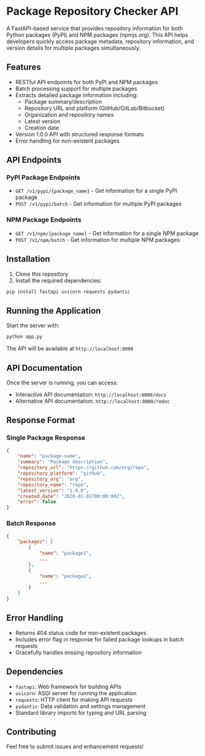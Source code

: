 # Package Repository Checker API

A FastAPI-based service that provides repository information for both Python packages (PyPI) and NPM packages (npmjs.org). This API helps developers quickly access package metadata, repository information, and version details for multiple packages simultaneously.

## Features

- RESTful API endpoints for both PyPI and NPM packages
- Batch processing support for multiple packages
- Extracts detailed package information including:
  - Package summary/description
  - Repository URL and platform (GitHub/GitLab/Bitbucket)
  - Organization and repository names
  - Latest version
  - Creation date
- Version 1.0.0 API with structured response formats
- Error handling for non-existent packages

## API Endpoints

### PyPI Package Endpoints

- `GET /v1/pypi/{package_name}` - Get information for a single PyPI package
- `POST /v1/pypi/batch` - Get information for multiple PyPI packages

### NPM Package Endpoints

- `GET /v1/npm/{package_name}` - Get information for a single NPM package
- `POST /v1/npm/batch` - Get information for multiple NPM packages

## Installation

1. Clone this repository
2. Install the required dependencies:
```bash
pip install fastapi uvicorn requests pydantic
```

## Running the Application

Start the server with:
```bash
python app.py
```

The API will be available at `http://localhost:8000`

## API Documentation

Once the server is running, you can access:
- Interactive API documentation: `http://localhost:8000/docs`
- Alternative API documentation: `http://localhost:8000/redoc`

## Response Format

### Single Package Response
```json
{
    "name": "package-name",
    "summary": "Package description",
    "repository_url": "https://github.com/org/repo",
    "repository_platform": "github",
    "repository_org": "org",
    "repository_name": "repo",
    "latest_version": "1.0.0",
    "created_date": "2020-01-01T00:00:00Z",
    "error": false
}
```

### Batch Response
```json
{
    "packages": [
        {
            "name": "package1",
            ...
        },
        {
            "name": "package2",
            ...
        }
    ]
}
```

## Error Handling

- Returns 404 status code for non-existent packages
- Includes error flag in response for failed package lookups in batch requests
- Gracefully handles missing repository information

## Dependencies

- `fastapi`: Web framework for building APIs
- `uvicorn`: ASGI server for running the application
- `requests`: HTTP client for making API requests
- `pydantic`: Data validation and settings management
- Standard library imports for typing and URL parsing

## Contributing

Feel free to submit issues and enhancement requests!